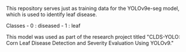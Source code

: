 This repository serves just as training data for the YOLOv9e-seg model, which is used to identify leaf disease.

Classes
    - 0 : diseased
    - 1 : leaf

This model was used as part of the research project titled "CLDS-YOLO: Corn Leaf Disease Detection and Severity Evaluation Using YOLOv9."

